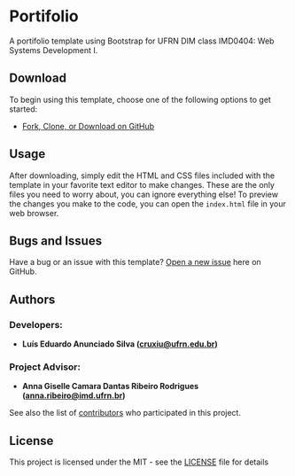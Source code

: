 # Portifolio
A portifolio template using Bootstrap for UFRN DIM class IMD0404: Web Systems Development I.

## Download

To begin using this template, choose one of the following options to get started:
* [Fork, Clone, or Download on GitHub](https://github.com/cruxiu/IMD0404-Portifolio)

## Usage

After downloading, simply edit the HTML and CSS files included with the template in your favorite text editor to make changes. These are the only files you need to worry about, you can ignore everything else! To preview the changes you make to the code, you can open the `index.html` file in your web browser.

## Bugs and Issues

Have a bug or an issue with this template? [Open a new issue](https://github.com/cruxiu/IMD0404-Portifolio/issues) here on GitHub.

## Authors
### Developers: 
* **Luís Eduardo Anunciado Silva ([cruxiu@ufrn.edu.br](mailto:cruxiu@ufrn.edu.br))** 
### Project Advisor: 
* **Anna Giselle Camara Dantas Ribeiro Rodrigues ([anna.ribeiro@imd.ufrn.br](mailto:anna.ribeiro@imd.ufrn.br))** 

See also the list of [contributors](https://github.com/cruxiu/IMD0404-Portifolio/contributors) who participated in this project.

## License

This project is licensed under the MIT - see the [LICENSE](LICENSE) file for details
